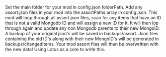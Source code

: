 Set the main folder for your mod in config.json folderPath.
Add any ossort.json files in your mod into the assortPaths array in config.json.
This mod will loop through all assort.json files, scan for any items that have an ID that is not a valid Mongodb ID and will assign a new ID for it.
It will then lop through again and update any non Mongodb parents to their new MongoID.
A backup of your original json's will be saved in backups/assort.
Json files containing the old ID's along with their new MongoID's will be generated in backups/changedItems.
Your mod assort files will then be overwritten with the new data!
Using Lotus as a core to write this.